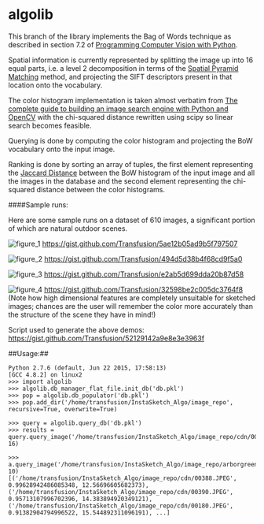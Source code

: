 algolib
=======
This branch of the library implements the Bag of Words technique as described in section 7.2 of [Programming Computer Vision with Python](http://programmingcomputervision.com/downloads/ProgrammingComputerVision_CCdraft.pdf). 

Spatial information is currently represented by splitting the image up into 16 equal parts, i.e. a level 2 decomposition in terms of the [Spatial Pyramid Matching](http://www.cs.unc.edu/~lazebnik/publications/pyramid_chapter.pdf) method, and projecting the SIFT descriptors present in that location onto the vocabulary.

The color histogram implementation is taken almost verbatim from [The complete guide to building an image search engine with Python and OpenCV](http://www.pyimagesearch.com/2014/12/01/complete-guide-building-image-search-engine-python-opencv/) with the chi-squared distance rewritten using scipy so linear search becomes feasible.

Querying is done by computing the color histogram and projecting the BoW vocabulary onto the input image.

Ranking is done by sorting an array of tuples, the first element representing the [Jaccard Distance](https://www.cs.utah.edu/~jeffp/teaching/cs5955/L4-Jaccard+Shingle.pdf) between the BoW histogram of the input image and all the images in the database and the second element representing the chi-squared distance between the color histograms.

####Sample runs:

Here are some sample runs on a dataset of 610 images, a significant portion of which are natural outdoor scenes.

![figure_1](http://i.imgur.com/n3VJPA1.png)
https://gist.github.com/Transfusion/5ae12b05ad9b5f797507

![figure_2](http://i.imgur.com/K6tNOQ2.png)
https://gist.github.com/Transfusion/494d5d38b4f68cd9f5a0

![figure_3](http://i.imgur.com/8I9BPfS.png)
https://gist.github.com/Transfusion/e2ab5d699dda20b87d58

![figure_4](http://i.imgur.com/nYbZ86I.png)
https://gist.github.com/Transfusion/32598be2c005dc3764f8
(Note how high dimensional features are completely unsuitable for sketched images; chances are the user will remember the color more accurately than the structure of the scene they have in mind!)

Script used to generate the above demos:
https://gist.github.com/Transfusion/52129142a9e8e3e3963f

##Usage:##
```
Python 2.7.6 (default, Jun 22 2015, 17:58:13) 
[GCC 4.8.2] on linux2
>>> import algolib
>>> algolib.db_manager_flat_file.init_db('db.pkl')
>>> pop = algolib.db_populator('db.pkl')
>>> pop.add_dir('/home/transfusion/InstaSketch_Algo/image_repo', recursive=True, overwrite=True)

>>> query = algolib.query_db('db.pkl')
>>> results = query.query_image('/home/transfusion/InstaSketch_Algo/image_repo/cdn/00078.JPEG', 16)

>>> a.query_image('/home/transfusion/InstaSketch_Algo/image_repo/arborgreens/Image32.jpg', 10)
[('/home/transfusion/InstaSketch_Algo/image_repo/cdn/00388.JPEG', 0.99628942486085348, 12.56696605682373), ('/home/transfusion/InstaSketch_Algo/image_repo/cdn/00390.JPEG', 0.95713107996702396, 14.383894920349121), ('/home/transfusion/InstaSketch_Algo/image_repo/cdn/00180.JPEG', 0.91382904794996522, 15.544892311096191), ...]

```
